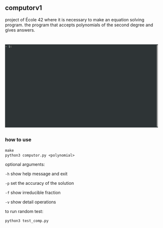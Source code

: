 ## computorv1

project of École 42 where it is necessary to make an equation solving program. the program that accepts polynomials of the second degree and gives answers.

# ![](comp1.gif)

### how to use
```
make
python3 computor.py <polynomial>
```
optional arguments:

`-h` show help message and exit

`-p` <int> set the accuracy of the solution

`-f` show irreducible fraction

`-v` show detail operations

to run random test:

```
python3 test_comp.py
```